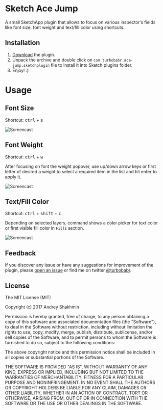 # Sketch Ace Jump

A small SketchApp plugin that allows to focus on various inspector's fields like font size, font weight and text/fill color using shortcuts.

## Installation

1. [Download](https://github.com/turbobabr/sketch-ace-jump/raw/master/releases/ace-jump-0.1.0.zip) the plugin.
2. Unpack the archive and double click on `com.turbobabr.ace-jump.sketchplugin` file to install it into Sketch plugins folder.
3. Enjoy! :)

# Usage

## Font Size

Shortcut: <kbd>ctrl</kbd> + <kbd>s</kbd>

![Screencast](https://github.com/turbobabr/sketch-ace-jump/blob/master/docs/ace-jump-font-size.gif?raw=true)

## Font Weight

Shortcut: <kbd>ctrl</kbd> + <kbd>w</kbd>

After focusing on font the weight popover, use up/down arrow keys or first letter of desired a weight to select a required item in the list and hit enter to apply it.

![Screencast](https://github.com/turbobabr/sketch-ace-jump/blob/master/docs/ace-jump-font-weight.gif?raw=true)

## Text/Fill Color

Shortcut: <kbd>ctrl</kbd> + <kbd>shift</kbd> + <kbd>c</kbd>

Depending on selected layers, command shows a color picker for text color or first visible fill color in `Fills` section.

![Screencast](https://github.com/turbobabr/sketch-ace-jump/blob/master/docs/ace-jump-style-color.gif?raw=true)

## Feedback

If you discover any issue or have any suggestions for improvement of the plugin, please [open an issue](https://github.com/turbobabr/sketch-ace-jump/issues) or find me on twitter [@turbobabr](http://twitter.com/turbobabr).



## License

The MIT License (MIT)

Copyright (c) 2017 Andrey Shakhmin

Permission is hereby granted, free of charge, to any person obtaining a copy of this software and associated documentation files (the "Software"), to deal in the Software without restriction, including without limitation the rights to use, copy, modify, merge, publish, distribute, sublicense, and/or sell copies of the Software, and to permit persons to whom the Software is furnished to do so, subject to the following conditions:

The above copyright notice and this permission notice shall be included in all copies or substantial portions of the Software.

THE SOFTWARE IS PROVIDED "AS IS", WITHOUT WARRANTY OF ANY KIND, EXPRESS OR IMPLIED, INCLUDING BUT NOT LIMITED TO THE WARRANTIES OF MERCHANTABILITY, FITNESS FOR A PARTICULAR PURPOSE AND NONINFRINGEMENT. IN NO EVENT SHALL THE AUTHORS OR COPYRIGHT HOLDERS BE LIABLE FOR ANY CLAIM, DAMAGES OR OTHER LIABILITY, WHETHER IN AN ACTION OF CONTRACT, TORT OR OTHERWISE, ARISING FROM, OUT OF OR IN CONNECTION WITH THE SOFTWARE OR THE USE OR OTHER DEALINGS IN THE SOFTWARE.